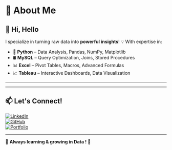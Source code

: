 # 🚀 **About Me**  

## 👋 Hi, Hello
I specialize in turning raw data into **powerful insights**! 💡 With expertise in:

- 🐍 **Python** – Data Analysis, Pandas, NumPy, Matplotlib
- 🛢 **MySQL** – Query Optimization, Joins, Stored Procedures
- 📊 **Excel** – Pivot Tables, Macros, Advanced Formulas
- 📈 **Tableau** – Interactive Dashboards, Data Visualization

---  


---

## 📫 **Let's Connect!**  
[![LinkedIn](https://img.shields.io/badge/LinkedIn-Connect-blue?style=for-the-badge&logo=linkedin)](https://www.linkedin.com/in/)  
[![GitHub](https://img.shields.io/badge/GitHub-Follow-black?style=for-the-badge&logo=github)](https://github.com/yourprofile)  
[![Portfolio](https://img.shields.io/badge/Portfolio-Visit-green?style=for-the-badge)](https://kathiravan-portfolio-website.lovable.app/)  

---  

🌟 **Always learning & growing in Data !** 🚀


